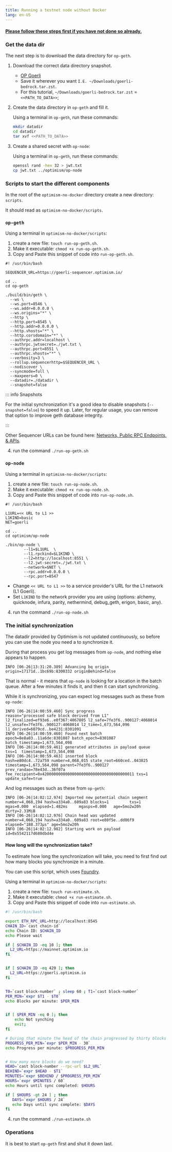 ```yaml
---
title: Running a testnet node without Docker
lang: en-US
---
```


#### [Please follow these steps first if you have not done so already.](./intro.md)

### Get the data dir

The next step is to download the data directory for `op-geth`.

1. Download the correct data directory snapshot.

   - [OP Goerli](https://datadirs.optimism.io/goerli-bedrock.tar.zst)
   - Save it wherever you want `I.E. ~/Downloads/goerli-bedrock.tar.zst`. 
   - For this tutorial, `~/Downloads/goerli-bedrock.tar.zst` = `<<PATH_TO_DATA>>`;

2. Create the data directory in `op-geth` and fill it.
   
   Using a terminal in `op-geth`, run these commands:
   ```sh
   mkdir datadir
   cd datadir
   tar xvf <<PATH_TO_DATA>>
   ```

3. Create a shared secret with `op-node`:
   
   Using a terminal in `op-geth`, run these commands:
   ```sh
   openssl rand -hex 32 > jwt.txt
   cp jwt.txt ../optimism/op-node
   ```

### Scripts to start the different components

In the root of the `optimism-no-docker` directory create a new directory: `scripts`.

It should read as `optimism-no-docker/scripts`.

### `op-geth`

Using a terminal in `optimism-no-docker/scripts`:
   1. create a new file: `touch run-op-geth.sh`.
   2. Make it executable: `chmod +x run-op-geth.sh`.
   3. Copy and Paste this snippet of code into `run-op-geth.sh`.

```
#! /usr/bin/bash

SEQUENCER_URL=https://goerli-sequencer.optimism.io/

cd ..
cd op-geth

./build/bin/geth \
  --ws \
  --ws.port=8546 \
  --ws.addr=0.0.0.0 \
  --ws.origins="*" \
  --http \
  --http.port=8545 \
  --http.addr=0.0.0.0 \
  --http.vhosts="*" \
  --http.corsdomain="*" \
  --authrpc.addr=localhost \
  --authrpc.jwtsecret=./jwt.txt \
  --authrpc.port=8551 \
  --authrpc.vhosts="*" \
  --verbosity=3 \
  --rollup.sequencerhttp=$SEQUENCER_URL \
  --nodiscover \
  --syncmode=full \
  --maxpeers=0 \
  --datadir=./datadir \
  --snapshot=false
```

::: info Snapshots

For the initial synchronization it's a good idea to disable snapshots (`--snapshot=false`) to speed it up. 
Later, for regular usage, you can remove that option to improve geth database integrity.

:::

Other Sequencer URLs can be found here: [Networks, Public RPC Endpoints, & APIs](../../useful-tools/networks.md).

4. run the command `./run-op-geth.sh`

### `op-node`

Using a terminal in `optimism-no-docker/scripts`:
   1. create a new file: `touch run-op-node.sh`.
   2. Make it executable: `chmod +x run-op-node.sh`.
   3. Copy and Paste this snippet of code into `run-op-node.sh`.
   
```
#! /usr/bin/bash

L1URL=<< URL to L1 >>
L1KIND=basic
NET=goerli

cd ..
cd optimism/op-node

./bin/op-node \
        --l1=$L1URL  \
        --l1.rpckind=$L1KIND \
        --l2=http://localhost:8551 \
        --l2.jwt-secret=./jwt.txt \
        --network=$NET \
        --rpc.addr=0.0.0.0 \
        --rpc.port=8547

```        


- Change `<< URL to L1 >>` to a service provider's URL for the L1 network (L1 Goerli).
- Set `L1KIND` to the network provider you are using (options: alchemy, quicknode, infura, parity, nethermind, debug_geth, erigon, basic, any).

4. run the command `./run-op-node.sh`

### The initial synchronization

The datadir provided by Optimism is not updated continuously, so before you can use the node you need a to synchronize it.

During that process you get log messages from `op-node`, and nothing else appears to happen.

```
INFO [06-26|13:31:20.389] Advancing bq origin                      origin=17171d..1bc69b:8300332 originBehind=false
```

That is normal - it means that `op-node` is looking for a location in the batch queue. 
After a few minutes it finds it, and then it can start synchronizing.

While it is synchronizing, you can expect log messages such as these from `op-node`:

```
INFO [06-26|14:00:59.460] Sync progress                            reason="processed safe block derived from L1" l2_finalized=ef93e6..e0f367:4067805 l2_safe=7fe3f6..900127:4068014 l2_unsafe=7fe3f6..900127:4068014 l2_time=1,673,564,096 l1_derived=6079cd..be4231:8301091
INFO [06-26|14:00:59.460] Found next batch                         epoch=8e8a03..11a6de:8301087 batch_epoch=8301087 batch_timestamp=1,673,564,098
INFO [06-26|14:00:59.461] generated attributes in payload queue    txs=1  timestamp=1,673,564,098
INFO [06-26|14:00:59.463] inserted block                           hash=e80dc4..72a759 number=4,068,015 state_root=660ced..043025 timestamp=1,673,564,098 parent=7fe3f6..900127 prev_randao=78e43d..36f07a fee_recipient=0x4200000000000000000000000000000000000011 txs=1  update_safe=true
```

And log messages such as these from `op-geth`:

```
INFO [06-26|14:02:12.974] Imported new potential chain segment     number=4,068,194 hash=a334a0..609a83 blocks=1         txs=1         mgas=0.000  elapsed=1.482ms     mgasps=0.000   age=5mo2w20h dirty=2.31MiB
INFO [06-26|14:02:12.976] Chain head was updated                   number=4,068,194 hash=a334a0..609a83 root=e80f5e..dd06f9 elapsed="188.373µs" age=5mo2w20h
INFO [06-26|14:02:12.982] Starting work on payload                 id=0x5542117d680dbd4e
```

#### How long will the synchronization take?

To estimate how long the synchronization will take, you need to first find out how many blocks you synchronize in a minute. 

You can use this script, which uses [Foundry](https://book.getfoundry.sh/). 

Using a terminal in `optimism-no-docker/scripts`:
   1. create a new file: `touch run-estimate.sh`.
   2. Make it executable: `chmod +x run-estimate.sh`.
   3. Copy and Paste this snippet of code into `run-estimate.sh`.
```sh
#! /usr/bin/bash

export ETH_RPC_URL=http://localhost:8545
CHAIN_ID=`cast chain-id`
echo Chain ID: $CHAIN_ID
echo Please wait

if [ $CHAIN_ID -eq 10 ]; then
  L2_URL=https://mainnet.optimism.io
fi


if [ $CHAIN_ID -eq 420 ]; then
  L2_URL=https://goerli.optimism.io
fi


T0=`cast block-number` ; sleep 60 ; T1=`cast block-number`
PER_MIN=`expr $T1 - $T0`
echo Blocks per minute: $PER_MIN


if [ $PER_MIN -eq 0 ]; then
    echo Not synching
    exit;
fi

# During that minute the head of the chain progressed by thirty blocks
PROGRESS_PER_MIN=`expr $PER_MIN - 30`
echo Progress per minute: $PROGRESS_PER_MIN


# How many more blocks do we need?
HEAD=`cast block-number --rpc-url $L2_URL`
BEHIND=`expr $HEAD - $T1`
MINUTES=`expr $BEHIND / $PROGRESS_PER_MIN`
HOURS=`expr $MINUTES / 60`
echo Hours until sync completed: $HOURS

if [ $HOURS -gt 24 ] ; then
   DAYS=`expr $HOURS / 24`
   echo Days until sync complete: $DAYS
fi
```
4. run the command `./run-estimate.sh`  


### Operations

It is best to start `op-geth` first and shut it down last.